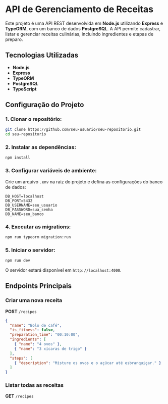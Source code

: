 
# API de Gerenciamento de Receitas

Este projeto é uma API REST desenvolvida em **Node.js** utilizando **Express** e **TypeORM**, com um banco de dados **PostgreSQL**. A API permite cadastrar, listar e gerenciar receitas culinárias, incluindo ingredientes e etapas de preparo.

## Tecnologias Utilizadas

- **Node.js**
- **Express**
- **TypeORM**
- **PostgreSQL**
- **TypeScript**

## Configuração do Projeto

### 1. Clonar o repositório:

```sh
git clone https://github.com/seu-usuario/seu-repositorio.git
cd seu-repositorio
```

### 2. Instalar as dependências:

```sh
npm install
```

### 3. Configurar variáveis de ambiente:

Crie um arquivo `.env` na raiz do projeto e defina as configurações do banco de dados:

```env
DB_HOST=localhost
DB_PORT=5432
DB_USERNAME=seu_usuario
DB_PASSWORD=sua_senha
DB_NAME=seu_banco
```

### 4. Executar as migrations:

```sh
npm run typeorm migration:run
```

### 5. Iniciar o servidor:

```sh
npm run dev
```

O servidor estará disponível em `http://localhost:4000`.

## Endpoints Principais

### Criar uma nova receita
**POST** `/recipes`
```json
{
  "name": "Bolo de café",
  "is_fitness": false,
  "preparation_time": "00:10:00",
  "ingredients": [
    { "name": "4 ovos" },
    { "name": "3 xícaras de trigo" }
  ],
  "steps": [
    { "description": "Misture os ovos e o açúcar até esbranquiçar." }
  ]
}
```

### Listar todas as receitas
**GET** `/recipes`

